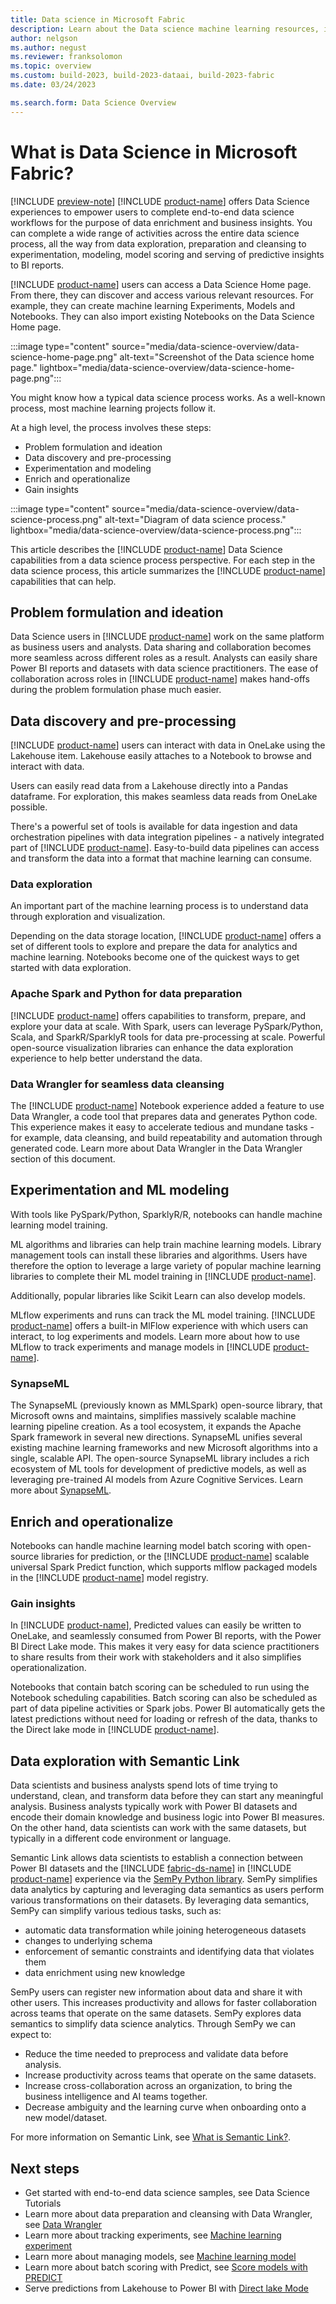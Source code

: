 ```yaml
---
title: Data science in Microsoft Fabric
description: Learn about the Data science machine learning resources, including models, experiments, and notebooks.
author: nelgson
ms.author: negust
ms.reviewer: franksolomon
ms.topic: overview
ms.custom: build-2023, build-2023-dataai, build-2023-fabric
ms.date: 03/24/2023

ms.search.form: Data Science Overview
---
```


# What is Data Science in Microsoft Fabric?

[!INCLUDE [preview-note](../includes/preview-note.md)]
[!INCLUDE [product-name](../includes/product-name.md)] offers  Data Science experiences to empower users to complete end-to-end data science workflows for the purpose of data enrichment and business insights. You can complete a wide range of activities across the entire data science process, all the way from data exploration, preparation and cleansing to experimentation, modeling, model scoring and serving of predictive insights to BI reports.

[!INCLUDE [product-name](../includes/product-name.md)] users can access a Data Science Home page. From there, they can discover and access various relevant resources. For example, they can create machine learning Experiments, Models and Notebooks. They can also import existing Notebooks on the Data Science Home page.

:::image type="content" source="media/data-science-overview/data-science-home-page.png" alt-text="Screenshot of the Data science home page." lightbox="media/data-science-overview/data-science-home-page.png":::

You might know how a typical data science process works. As a well-known process, most machine learning projects follow it.

At a high level, the process involves these steps:

- Problem formulation and ideation  
- Data discovery and pre-processing
- Experimentation and modeling
- Enrich and operationalize
- Gain insights

:::image type="content" source="media/data-science-overview/data-science-process.png" alt-text="Diagram of data science process." lightbox="media/data-science-overview/data-science-process.png":::

This article describes the [!INCLUDE [product-name](../includes/product-name.md)] Data Science capabilities from a data science process perspective. For each step in the data science process, this article summarizes the [!INCLUDE [product-name](../includes/product-name.md)] capabilities that can help.

## Problem formulation and ideation

Data Science users in [!INCLUDE [product-name](../includes/product-name.md)] work on the same platform as business users and analysts. Data sharing and collaboration becomes more seamless across different roles as a result. Analysts can easily share Power BI reports and datasets with data science practitioners. The ease of collaboration across roles in [!INCLUDE [product-name](../includes/product-name.md)] makes hand-offs during the problem formulation phase much easier. 

## Data discovery and pre-processing

[!INCLUDE [product-name](../includes/product-name.md)] users can interact with data in OneLake using the Lakehouse item. Lakehouse easily attaches to a Notebook to browse and interact with data.

Users can easily read data from a Lakehouse directly into a Pandas dataframe. For exploration, this makes seamless data reads from OneLake possible.

There's a powerful set of tools is available for data ingestion and data orchestration pipelines with data integration pipelines - a natively integrated part of [!INCLUDE [product-name](../includes/product-name.md)]. Easy-to-build data pipelines can access and transform the data into a format that machine learning can consume.

### Data exploration

An important part of the machine learning process is to understand data through exploration and visualization.

Depending on the data storage location, [!INCLUDE [product-name](../includes/product-name.md)] offers a set of different tools to explore and prepare the data for analytics and machine learning. Notebooks become one of the quickest ways to get started with data exploration.

### Apache Spark and Python for data preparation

[!INCLUDE [product-name](../includes/product-name.md)] offers capabilities to transform, prepare, and explore your data at scale. With Spark, users can leverage PySpark/Python, Scala, and SparkR/SparklyR tools for data pre-processing at scale. Powerful open-source visualization libraries can enhance the data exploration experience to help better understand the data. 

### Data Wrangler for seamless data cleansing

The [!INCLUDE [product-name](../includes/product-name.md)] Notebook experience added a feature to use Data Wrangler, a code tool that prepares data and generates Python code. This experience makes it easy to accelerate tedious and mundane tasks - for example, data cleansing, and build repeatability and automation through generated code. Learn more about Data Wrangler in the Data Wrangler section of this document.

## Experimentation and ML modeling

With tools like PySpark/Python, SparklyR/R, notebooks can handle machine learning model training.

ML algorithms and libraries can help train machine learning models. Library management tools can install these libraries and algorithms. Users have therefore the option to leverage a large variety of popular machine learning libraries to complete their ML model training in [!INCLUDE [product-name](../includes/product-name.md)].

Additionally, popular libraries like Scikit Learn can also develop models.  

MLflow experiments and runs can track the ML model training. [!INCLUDE [product-name](../includes/product-name.md)] offers a built-in MlFlow experience with which users can interact, to log experiments and models. Learn more about how to use MLflow to track experiments and manage models in [!INCLUDE [product-name](../includes/product-name.md)].

### SynapseML
 
The SynapseML (previously known as MMLSpark) open-source library, that Microsoft owns and maintains, simplifies massively scalable machine learning pipeline creation. As a tool ecosystem, it expands the Apache Spark framework in several new directions. SynapseML unifies several existing machine learning frameworks and new Microsoft algorithms into a single, scalable API. The open-source SynapseML library includes a rich ecosystem of ML tools for development of predictive models, as well as leveraging pre-trained AI models from Azure Cognitive Services. Learn more about [SynapseML](https://aka.ms/spark).


## Enrich and operationalize
Notebooks can handle machine learning model batch scoring with open-source libraries for prediction, or the [!INCLUDE [product-name](../includes/product-name.md)] scalable universal Spark Predict function, which supports mlflow packaged models in the [!INCLUDE [product-name](../includes/product-name.md)] model registry.

### Gain insights

In [!INCLUDE [product-name](../includes/product-name.md)], Predicted values can easily be written to OneLake, and seamlessly consumed from Power BI reports, with the Power BI Direct Lake mode. This makes it very easy for data science practitioners to share results from their work with stakeholders and it also simplifies operationalization.

Notebooks that contain batch scoring can be scheduled to run using the Notebook scheduling capabilities. Batch scoring can also be scheduled as part of data pipeline activities or Spark jobs. Power BI automatically gets the latest predictions without need for loading or refresh of the data, thanks to the Direct lake mode in [!INCLUDE [product-name](../includes/product-name.md)].

## Data exploration with Semantic Link

Data scientists and business analysts spend lots of time trying to understand, clean, and transform data before they can start any meaningful analysis. Business analysts typically work with Power BI datasets and encode their domain knowledge and business logic into Power BI measures. On the other hand, data scientists can work with the same datasets, but typically in a different code environment or language.

Semantic Link allows data scientists to establish a connection between Power BI datasets and the [!INCLUDE [fabric-ds-name](includes/fabric-ds-name.md)] in [!INCLUDE [product-name](../includes/product-name.md)] experience via the [SemPy Python library](/python/api/semantic-link-sempy). SemPy simplifies data analytics by capturing and leveraging data semantics as users perform various transformations on their datasets. By leveraging data semantics, SemPy can simplify various tedious tasks, such as:

- automatic data transformation while joining heterogeneous datasets
- changes to underlying schema
- enforcement of semantic constraints and identifying data that violates them
- data enrichment using new knowledge

SemPy users can register new information about data and share it with other users. This increases productivity and allows for faster collaboration across teams that operate on the same datasets. SemPy explores data semantics to simplify data science analytics. Through SemPy we can expect to:

- Reduce the time needed to preprocess and validate data before analysis.
- Increase productivity across teams that operate on the same datasets.
- Increase cross-collaboration across an organization, to bring the business intelligence and AI teams together.
- Decrease ambiguity and the learning curve when onboarding onto a new model/dataset.

For more information on Semantic Link, see [What is Semantic Link?](semantic-link-overview.md).

## Next steps

- Get started with end-to-end data science samples, see Data Science Tutorials
- Learn more about data preparation and cleansing with Data Wrangler, see [Data Wrangler](data-wrangler.md)
- Learn more about tracking experiments, see [Machine learning experiment](machine-learning-experiment.md)
- Learn more about managing models, see [Machine learning model](machine-learning-model.md)
- Learn more about batch scoring with Predict, see [Score models with PREDICT](model-scoring-predict.md)
- Serve predictions from Lakehouse to Power BI with [Direct lake Mode ](../data-engineering/lakehouse-pbi-reporting.md)